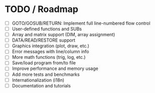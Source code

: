 # TODO / Roadmap

- [ ] GOTO/GOSUB/RETURN: Implement full line-numbered flow control
- [ ] User-defined functions and SUBs
- [ ] Array and matrix support (DIM, array assignment)
- [ ] DATA/READ/RESTORE support
- [ ] Graphics integration (plot, draw, etc.)
- [ ] Error messages with line/column info
- [ ] More math functions (trig, log, etc.)
- [ ] Save/load program from/to file
- [ ] Improve performance and memory usage
- [ ] Add more tests and benchmarks
- [ ] Internationalization (i18n)
- [ ] Documentation and tutorials 